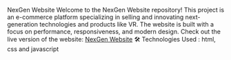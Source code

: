 
NexGen Website
Welcome to the NexGen Website repository! This project is an e-commerce platform specializing in selling and innovating next-generation technologies and products like VR.
The website is built with a focus on performance, responsiveness, and modern design.
Check out the live version of the website: [NexGen Website](https://adithyavijay.github.io/nexGen-website/index.html)
🛠 Technologies Used : 
html, css and javascript
